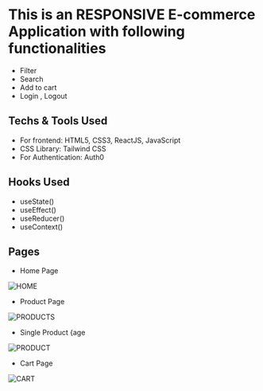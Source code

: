 # This is an RESPONSIVE E-commerce Application with following functionalities
* Filter
* Search
* Add to cart
* Login , Logout
## Techs & Tools Used
* For frontend: HTML5, CSS3, ReactJS, JavaScript
* CSS Library: Tailwind CSS
* For Authentication: Auth0
## Hooks Used
* useState()
* useEffect()
* useReducer()
* useContext()
## Pages
* Home Page
<img src="https://drive.google.com/file/d/11viX9BSnmN1YIBJENA1pEXN5X-OKbALY/view?usp=share_link" alt="HOME"/>

* Product Page
<img src="https://drive.google.com/file/d/1nuirmbFTGZITt026z1So1KUzcT_qdIqK/view?usp=share_link" alt="PRODUCTS"/>

* Single Product {age
<img src="https://drive.google.com/file/d/1nuirmbFTGZITt026z1So1KUzcT_qdIqK/view?usp=share_link" alt="PRODUCT"/>

* Cart Page
<img src="https://drive.google.com/file/d/1y1xZQ0CMgRe-vB4n7ddLV4mu4kdLeNIm/view?usp=share_link" alt="CART"/>
